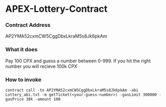 # APEX-Lottery-Contract
### Contract Address
AP2YMA52cxmCW5CggDbxLkraM5s8Jk6pkAm

### What it does
Pay 100 CPX and guess a number between 0-999. If you hit the right number you will recieve 100k CPX

### How to invoke
```
contract call -to AP2YMA52cxmCW5CggDbxLkraM5s8Jk6pkAm -abi Lottery_abi.txt -m getTicket(<your-guess-number>) -gasLimit 300000 -gasPrice 30k -amount 100
```
